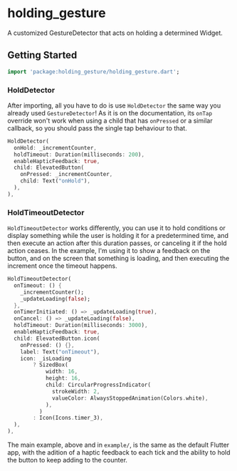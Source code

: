 # holding_gesture

A customized GestureDetector that acts on holding a determined Widget.

## Getting Started

```dart
import 'package:holding_gesture/holding_gesture.dart';
```

### HoldDetector

After importing, all you have to do is use `HoldDetector` the same way you already used `GestureDetector`! As it is on the documentation, its `onTap` override won't work when using a child that has `onPressed` or a similar callback, so you should pass the single tap behaviour to that.


```dart
HoldDetector(
  onHold: _incrementCounter,
  holdTimeout: Duration(milliseconds: 200),
  enableHapticFeedback: true,
  child: ElevatedButton(
    onPressed: _incrementCounter,
    child: Text("onHold"),
  ),
),
```

### HoldTimeoutDetector

`HoldTimeoutDetector` works differently, you can use it to hold conditions or display something while the user is holding it for a predetermined time, and then execute an action after this duration passes, or canceling it if the hold action ceases. In the example, I'm using it to show a feedback on the button, and on the screen that something is loading, and then executing the increment once the timeout happens.

```dart
HoldTimeoutDetector(
  onTimeout: () {
    _incrementCounter();
    _updateLoading(false);
  },
  onTimerInitiated: () => _updateLoading(true),
  onCancel: () => _updateLoading(false),
  holdTimeout: Duration(milliseconds: 3000),
  enableHapticFeedback: true,
  child: ElevatedButton.icon(
    onPressed: () {},
    label: Text("onTimeout"),
    icon: _isLoading
        ? SizedBox(
            width: 16,
            height: 16,
            child: CircularProgressIndicator(
              strokeWidth: 2,
              valueColor: AlwaysStoppedAnimation(Colors.white),
            ),
          )
        : Icon(Icons.timer_3),
  ),
),
```

The main example, above and in `example/`, is the same as the default Flutter app, with the adition of a haptic feedback to each tick and the ability to hold the button to keep adding to the counter.
